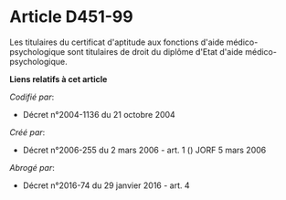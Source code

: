 # Article D451-99

Les titulaires du certificat d'aptitude aux fonctions d'aide médico-psychologique sont titulaires de droit du diplôme d'Etat
d'aide médico-psychologique.

**Liens relatifs à cet article**

_Codifié par_:

  - Décret n°2004-1136 du 21 octobre 2004

_Créé par_:

  - Décret n°2006-255 du 2 mars 2006 - art. 1 () JORF 5 mars 2006

_Abrogé par_:

  - Décret n°2016-74 du 29 janvier 2016 - art. 4
